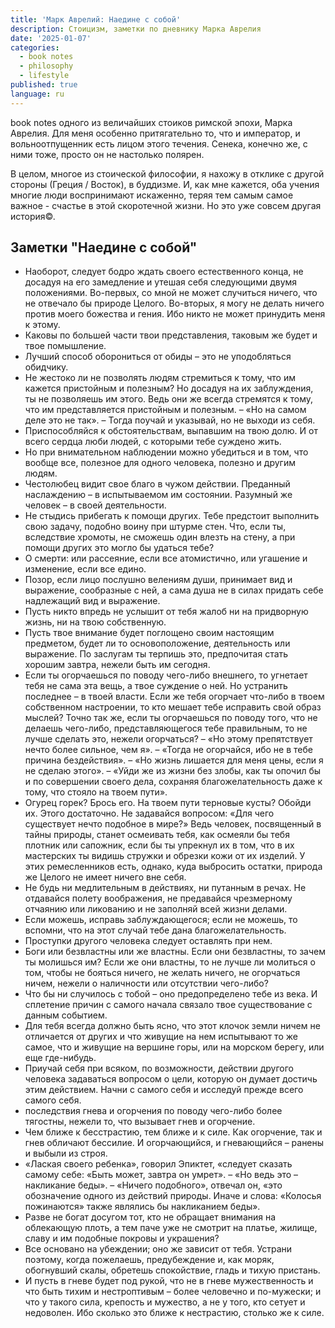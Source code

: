 ```yaml
---
title: 'Марк Аврелий: Наедине с собой'
description: Стоицизм, заметки по дневнику Марка Аврелия
date: '2025-01-07'
categories:
  - book notes
  - philosophy
  - lifestyle
published: true
language: ru
---
```


book notes одного из величайших стоиков римской эпохи, Марка Аврелия. Для меня особенно притягательно то, что и император, и вольноотпущенник есть лицом этого течения.
Сенека, конечно же, с ними тоже, просто он не настолько полярен.

В целом, многое из стоической философии, я нахожу в отклике с другой стороны (Греция / Восток), в буддизме. И, как мне кажется, оба учения многие люди воспринимают искаженно, теряя тем самым самое важное - счастье в этой скоротечной жизни. Но это уже совсем другая история©.

## Заметки "Наедине с собой"

- Наоборот, следует бодро ждать своего естественного конца, не досадуя на его замедление и утешая себя следующими двумя положениями. Во-первых, со мной не может случиться ничего, что не отвечало бы природе Целого. Во-вторых, я могу не делать ничего против моего божества и гения. Ибо никто не может принудить меня к этому.
- Каковы по большей части твои представления, таковым же будет и твое помышление.
- Лучший способ оборониться от обиды – это не уподобляться обидчику.
- Не жестоко ли не позволять людям стремиться к тому, что им кажется пристойным и полезным? Но досадуя на их заблуждения, ты не позволяешь им этого. Ведь они же всегда стремятся к тому, что им представляется пристойным и полезным. – «Но на самом деле это не так». – Тогда поучай и указывай, но не выходи из себя.
- Приспособляйся к обстоятельствам, выпавшим на твою долю. И от всего сердца люби людей, с которыми тебе суждено жить.
- Но при внимательном наблюдении можно убедиться и в том, что вообще все, полезное для одного человека, полезно и другим людям.
- Честолюбец видит свое благо в чужом действии. Преданный наслаждению – в испытываемом им состоянии. Разумный же человек – в своей деятельности.
- Не стыдись прибегать к помощи других. Тебе предстоит выполнить свою задачу, подобно воину при штурме стен. Что, если ты, вследствие хромоты, не сможешь один влезть на стену, а при помощи других это могло бы удаться тебе?
- О смерти: или рассеяние, если все атомистично, или угашение и изменение, если все едино.
- Позор, если лицо послушно велениям души, принимает вид и выражение, сообразные с ней, а сама душа не в силах придать себе надлежащий вид и выражение.
- Пусть никто впредь не услышит от тебя жалоб ни на придворную жизнь, ни на твою собственную.
- Пусть твое внимание будет поглощено своим настоящим предметом, будет ли то основоположение, деятельность или выражение.
  По заслугам ты терпишь это, предпочитая стать хорошим завтра, нежели быть им сегодня.
- Если ты огорчаешься по поводу чего-либо внешнего, то угнетает тебя не сама эта вещь, а твое суждение о ней. Но устранить последнее – в твоей власти. Если же тебя огорчает что-либо в твоем собственном настроении, то кто мешает тебе исправить свой образ мыслей? Точно так же, если ты огорчаешься по поводу того, что не делаешь чего-либо, представляющегося тебе правильным, то не лучше сделать это, нежели огорчаться? – «Но этому препятствует нечто более сильное, чем я». – «Тогда не огорчайся, ибо не в тебе причина бездействия». – «Но жизнь лишается для меня цены, если я не сделаю этого». – «Уйди же из жизни без злобы, как ты опочил бы и по совершении своего дела, сохраняя благожелательность даже к тому, что стояло на твоем пути».
- Огурец горек? Брось его. На твоем пути терновые кусты? Обойди их. Этого достаточно. Не задавайся вопросом: «Для чего существует нечто подобное в мире?» Ведь человек, посвященный в тайны природы, станет осмеивать тебя, как осмеяли бы тебя плотник или сапожник, если бы ты упрекнул их в том, что в их мастерских ты видишь стружки и обрезки кожи от их изделий. У этих ремесленников есть, однако, куда выбросить остатки, природа же Целого не имеет ничего вне себя.
- Не будь ни медлительным в действиях, ни путанным в речах. Не отдавайся полету воображения, не предавайся чрезмерному отчаянию или ликованию и не заполняй всей жизни делами.
- Если можешь, исправь заблуждающегося; если не можешь, то вспомни, что на этот случай тебе дана благожелательность.
- Проступки другого человека следует оставлять при нем.
- Боги или безвластны или же властны. Если они безвластны, то зачем ты молишься им? Если же они властны, то не лучше ли молиться о том, чтобы не бояться ничего, не желать ничего, не огорчаться ничем, нежели о наличности или отсутствии чего-либо?
- Что бы ни случилось с тобой – оно предопределено тебе из века. И сплетение причин с самого начала связало твое существование с данным событием.
- Для тебя всегда должно быть ясно, что этот клочок земли ничем не отличается от других и что живущие на нем испытывают то же самое, что и живущие на вершине горы, или на морском берегу, или еще где-нибудь.
- Приучай себя при всяком, по возможности, действии другого человека задаваться вопросом о цели, которую он думает достичь этим действием. Начни с самого себя и исследуй прежде всего самого себя.
- последствия гнева и огорчения по поводу чего-либо более тягостны, нежели то, что вызывает гнев и огорчение.
- Чем ближе к бесстрастию, тем ближе и к силе. Как огорчение, так и гнев обличают бессилие. И огорчающийся, и гневающийся – ранены и выбыли из строя.
- «Лаская своего ребенка», говорил Эпиктет, «следует сказать самому себе: «Быть может, завтра он умрет». – «Но ведь это – накликание беды». – «Ничего подобного», отвечал он, «это обозначение одного из действий природы. Иначе и слова: «Колосья пожинаются» также являлись бы накликанием беды».
- Разве не богат досугом тот, кто не обращает внимания на облекающую плоть, а тем паче уже не смотрит на платье, жилище, славу и им подобные покровы и украшения?
- Все основано на убеждении; оно же зависит от тебя. Устрани поэтому, когда пожелаешь, предубеждение и, как моряк, обогнувший скалы, обретешь спокойствие, гладь и тихую пристань.
- И пусть в гневе будет под рукой, что не в гневе мужественность и что быть тихим и нестроптивым – более человечно и по-мужески; и что у такого сила, крепость и мужество, а не у того, кто сетует и недоволен. Ибо сколько это ближе к нестрастию, столько же к силе.
